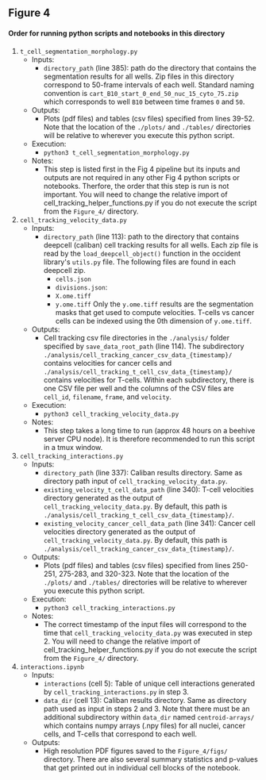 ## Figure 4

#### Order for running python scripts and notebooks in this directory

1. `t_cell_segmentation_morphology.py`
    - Inputs:
        - `directory_path` (line 385): path do the directory that contains the segmentation results for all wells. Zip files in this directory correspond to 50-frame intervals of each well. Standard naming convention is `cart_B10_start_0_end_50_nuc_15_cyto_75.zip` which corresponds to well `B10` between time frames `0` and `50`.
    - Outputs:
        - Plots (pdf files) and tables (csv files) specified from lines 39-52. Note that the location of the `./plots/` and `./tables/` directories will be relative to wherever you execute this python script.
    - Execution:
        - `python3 t_cell_segmentation_morphology.py`
    - Notes:
        - This step is listed first in the Fig 4 pipeline but its inputs and outputs are not required in any other Fig 4 python scripts or notebooks. Therfore, the order that this step is run is not important. You will need to change the relative import of cell_tracking_helper_functions.py if you do not execute the script from the `Figure_4/` directory.
2. `cell_tracking_velocity_data.py`
    - Inputs:
        - `directory_path` (line 113): path to the directory that contains deepcell (caliban) cell tracking results for all wells. Each zip file is read by the `load_deepcell_object()` function in the occident library's `utils.py` file. The following files are found in each deepcell zip.
            - `cells.json`
            - `divisions.json`: 
            - `X.ome.tiff`
            - `y.ome.tiff` 
        Only the `y.ome.tiff` results are the segmentation masks that get used to compute velocities. T-cells vs cancer cells can be indexed using the 0th dimension of `y.ome.tiff`.
    - Outputs:
        - Cell tracking csv file directories in the `./analysis/` folder specified by `save_data_root_path` (line 114). The subdirectory `./analysis/cell_tracking_cancer_csv_data_{timestamp}/` contains velocities for cancer cells and `./analysis/cell_tracking_t_cell_csv_data_{timestamp}/` contains velocities for T-cells. Within each subdirectory, there is one CSV file per well and the columns of the CSV files are `cell_id`, `filename`, `frame`, and `velocity`.
    - Execution:
        - `python3 cell_tracking_velocity_data.py`
    - Notes:
        - This step takes a long time to run (approx 48 hours on a beehive server CPU node). It is therefore recommended to run this script in a tmux window.
3. `cell_tracking_interactions.py`
    - Inputs:
        - `directory_path` (line 337): Caliban results directory. Same as directory path input of `cell_tracking_velocity_data.py`.
        - `existing_velocity_t_cell_data_path` (line 340): T-cell velocities directory generated as the output of `cell_tracking_velocity_data.py`. By default, this path is `./analysis/cell_tracking_t_cell_csv_data_{timestamp}/`.
        - `existing_velocity_cancer_cell_data_path` (line 341): Cancer cell velocities directory generated as the output of `cell_tracking_velocity_data.py`. By default, this path is `./analysis/cell_tracking_cancer_csv_data_{timestamp}/`.
    - Outputs:
        - Plots (pdf files) and tables (csv files) specified from lines 250-251, 275-283, and 320-323. Note that the location of the `./plots/` and `./tables/` directories will be relative to wherever you execute this python script.
    - Execution:
        - `python3 cell_tracking_interactions.py`
    - Notes:
        - The correct timestamp of the input files will correspond to the time that `cell_tracking_velocity_data.py` was executed in step 2. You will need to change the relative import of cell_tracking_helper_functions.py if you do not execute the script from the `Figure_4/` directory.
4. `interactions.ipynb`
    - Inputs:
        - `interactions` (cell 5): Table of unique cell interactions generated by `cell_tracking_interactions.py` in step 3.
        - `data_dir` (cell 13): Caliban results directory. Same as directory path used as input in steps 2 and 3. Note that there must be an additional subdirectory within `data_dir` named `centroid-arrays/` which contains numpy arrays (.npy files) for all nuclei, cancer cells, and T-cells that correspond to each well.
    - Outputs:
        - High resolution PDF figures saved to the `Figure_4/figs/` directory. There are also several summary statistics and p-values that get printed out in individual cell blocks of the notebook.

